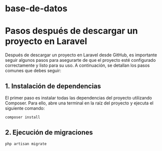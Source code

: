 # base-de-datos

# Pasos después de descargar un proyecto en Laravel

Después de descargar un proyecto en Laravel desde GitHub, es importante seguir algunos pasos para asegurarte de que el proyecto esté configurado correctamente y listo para su uso. A continuación, se detallan los pasos comunes que debes seguir:

## 1. Instalación de dependencias

El primer paso es instalar todas las dependencias del proyecto utilizando Composer. Para ello, abre una terminal en la raíz del proyecto y ejecuta el siguiente comando:

```php
composer install
```

## 2. Ejecución de migraciones 

```php
php artisan migrate
```

